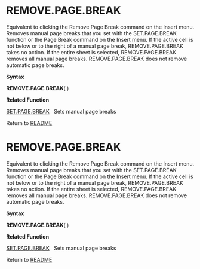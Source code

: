 # REMOVE.PAGE.BREAK

Equivalent to clicking the Remove Page Break command on the Insert menu.
Removes manual page breaks that you set with the SET.PAGE.BREAK function
or the Page Break command on the Insert menu. If the active cell is not
below or to the right of a manual page break, REMOVE.PAGE.BREAK takes no
action. If the entire sheet is selected, REMOVE.PAGE.BREAK removes all
manual page breaks. REMOVE.PAGE.BREAK does not remove automatic page
breaks.

**Syntax**

**REMOVE.PAGE.BREAK**( )

**Related Function**

[SET.PAGE.BREAK](SET.PAGE.BREAK.md)&nbsp;&nbsp;&nbsp;Sets manual page breaks



Return to [README](README.md#R)

# REMOVE.PAGE.BREAK

Equivalent to clicking the Remove Page Break command on the Insert menu.
Removes manual page breaks that you set with the SET.PAGE.BREAK function
or the Page Break command on the Insert menu. If the active cell is not
below or to the right of a manual page break, REMOVE.PAGE.BREAK takes no
action. If the entire sheet is selected, REMOVE.PAGE.BREAK removes all
manual page breaks. REMOVE.PAGE.BREAK does not remove automatic page
breaks.

**Syntax**

**REMOVE.PAGE.BREAK**( )

**Related Function**

[SET.PAGE.BREAK](SET.PAGE.BREAK.md)&nbsp;&nbsp;&nbsp;Sets manual page breaks



Return to [README](README.md#R)

